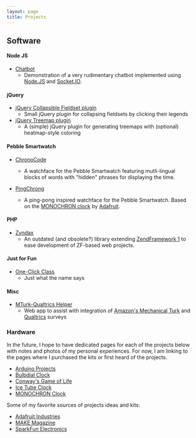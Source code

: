 ```yaml
---
layout: page
title: Projects
---
```


## <a id="digital"></a><a id="software"></a>Software

#### <a id="node-js"></a>Node JS

* [Chatbot](http://chatbot.rexmac.com/)
  * Demonstration of a very rudimentary chatbot implemented using [Node.JS](http://nodejs.org/) and [Socket.IO](http://socket.io/).
  
#### <a id="jquery"></a>jQuery

* [jQuery Collapsible Fieldset plugin](http://github.com/rexmac/jquery-collapsibleFieldset)
  * Small jQuery plugin for collapsing fieldsets by clicking their legends
* [jQuery Treemap plugin](http://rexmac.com/jquery/treemap)
  * A (simple) jQuery plugin for generating treemaps with (optional) heatmap-style coloring
  
#### <a id="pebble"></a>Pebble Smartwatch

* [ChronoCode](/chronocode)
  * A watchface for the Pebble Smartwatch featuring mutli-lingual blocks of words with "hidden" phrases for displaying the time.

* [PingChrong](/pingchrong)
  * A ping-pong inspired watchface for the Pebble Smartwatch. Based on the [MONOCHRON clock](http://www.adafruit.com/products/204) by [Adafruit](http://www.adafruit.com/).

#### <a id="php"></a>PHP

* [Zyndax](http://github.com/rexmac/zyndax)
  * An outdated (and obsolete?) library extending [ZendFramework 1](http://framework.zend.com/) to ease development of ZF-based web projects.
  
#### <a id="just-for-fun"></a>Just for Fun

* [One-Click Class](http://oneclickclass.com/)
  * Just what the name says
  
#### <a id="misc"></a>Misc

* [MTurk-Qualtrics Helper](/projects/mturk)
  * Web app to assist with integration of [Amazon's Mechanical Turk](http://mturk.com/) and [Qualtrics](http://qualtrics.com/) surveys

### <a id="analog"></a><a id="hardware"></a>Hardware

In the future, I hope to have dedicated pages for each of the projects below with notes and photos of my personal experiences. For now, I am linking to the pages where I purchased the kits or first heard of the projects.

* [Arduino Projects](http://www.adafruit.com/category/17)
* [Bulbdial Clock](http://www.adafruit.com/products/240)
* [Conway's Game of Life](http://www.adafruit.com/products/89)
* [Ice Tube Clock](http://www.adafruit.com/products/194)
* [MONOCHRON Clock](http://www.adafruit.com/products/204)

Some of my favorite sources of projects ideas and kits:

* [Adafruit Industries](http://www.adafruit.com/)
* [MAKE Magazine](http://makezine.com/)
* [SparkFun Electronics](http://sparkfun.com/)
